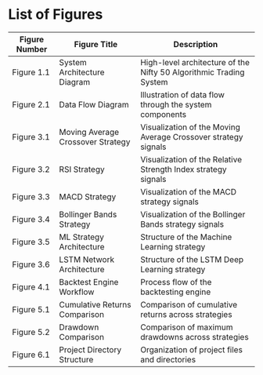 # List of Figures

| Figure Number | Figure Title | Description |
|---------------|--------------|-------------|
| Figure 1.1 | System Architecture Diagram | High-level architecture of the Nifty 50 Algorithmic Trading System |
| Figure 2.1 | Data Flow Diagram | Illustration of data flow through the system components |
| Figure 3.1 | Moving Average Crossover Strategy | Visualization of the Moving Average Crossover strategy signals |
| Figure 3.2 | RSI Strategy | Visualization of the Relative Strength Index strategy signals |
| Figure 3.3 | MACD Strategy | Visualization of the MACD strategy signals |
| Figure 3.4 | Bollinger Bands Strategy | Visualization of the Bollinger Bands strategy signals |
| Figure 3.5 | ML Strategy Architecture | Structure of the Machine Learning strategy |
| Figure 3.6 | LSTM Network Architecture | Structure of the LSTM Deep Learning strategy |
| Figure 4.1 | Backtest Engine Workflow | Process flow of the backtesting engine |
| Figure 5.1 | Cumulative Returns Comparison | Comparison of cumulative returns across strategies |
| Figure 5.2 | Drawdown Comparison | Comparison of maximum drawdowns across strategies |
| Figure 6.1 | Project Directory Structure | Organization of project files and directories |
